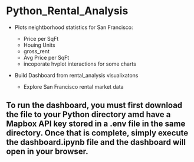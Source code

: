 # Python_Rental_Analysis

* Plots neightborhood statistics for San Francisco:
    * Price per SqFt
    * Houing Units
    * gross_rent
    * Avg Price per SqFt
    * incoporate hvplot interactions for some charts

* Build Dashboard from rental_analysis visualixatons
    * Explore San Francisco rental market data
    
 ## To run the dashboard, you must first download the file to your Python directory amd have a Mapbox API key stored in a .env file in the same directory. Once that is complete, simply execute the dashboard.ipynb file and the dashboard will open in your browser.
